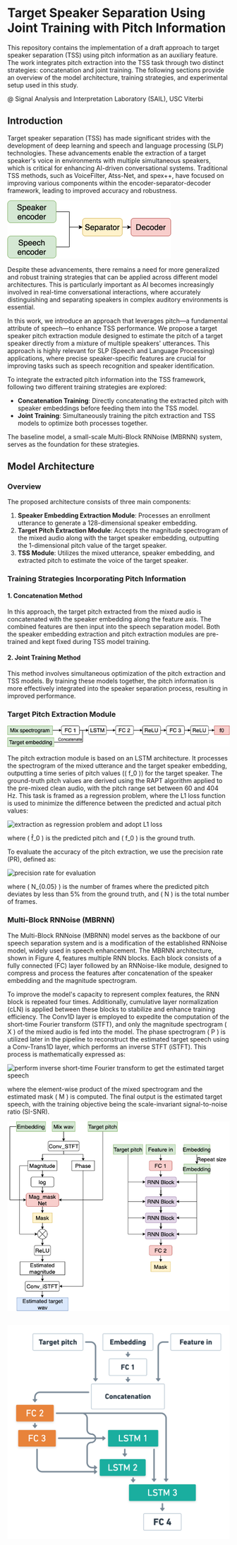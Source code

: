 # Target Speaker Separation Using Joint Training with Pitch Information

This repository contains the implementation of a draft approach to target speaker separation (TSS) using pitch information as an auxiliary feature. The work integrates pitch extraction into the TSS task through two distinct strategies: concatenation and joint training. The following sections provide an overview of the model architecture, training strategies, and experimental setup used in this study. 

@ Signal Analysis and Interpretation Laboratory (SAIL), USC Viterbi

## Introduction

Target speaker separation (TSS) has made significant strides with the development of deep learning and speech and language processing (SLP) technologies. These advancements enable the extraction of a target speaker's voice in environments with multiple simultaneous speakers, which is critical for enhancing AI-driven conversational systems. Traditional TSS methods, such as VoiceFilter, Atss-Net, and spex++, have focused on improving various components within the encoder-separator-decoder framework, leading to improved accuracy and robustness.

![alt text](img/encoder_sep_decoder.png)

Despite these advancements, there remains a need for more generalized and robust training strategies that can be applied across different model architectures. This is particularly important as AI becomes increasingly involved in real-time conversational interactions, where accurately distinguishing and separating speakers in complex auditory environments is essential.

In this work, we introduce an approach that leverages pitch—a fundamental attribute of speech—to enhance TSS performance. We propose a target speaker pitch extraction module designed to estimate the pitch of a target speaker directly from a mixture of multiple speakers' utterances. This approach is highly relevant for SLP (Speech and Language Processing) applications, where precise speaker-specific features are crucial for improving tasks such as speech recognition and speaker identification.

To integrate the extracted pitch information into the TSS framework, following two different training strategies are explored:
- **Concatenation Training**: Directly concatenating the extracted pitch with speaker embeddings before feeding them into the TSS model.
- **Joint Training**: Simultaneously training the pitch extraction and TSS models to optimize both processes together.

The baseline model, a small-scale Multi-Block RNNoise (MBRNN) system, serves as the foundation for these strategies.

## Model Architecture

### Overview

The proposed architecture consists of three main components:
1. **Speaker Embedding Extraction Module**: Processes an enrollment utterance to generate a 128-dimensional speaker embedding.
2. **Target Pitch Extraction Module**: Accepts the magnitude spectrogram of the mixed audio along with the target speaker embedding, outputting the 1-dimensional pitch value of the target speaker.
3. **TSS Module**: Utilizes the mixed utterance, speaker embedding, and extracted pitch to estimate the voice of the target speaker.

### Training Strategies Incorporating Pitch Information

#### 1. Concatenation Method

In this approach, the target pitch extracted from the mixed audio is concatenated with the speaker embedding along the feature axis. The combined features are then input into the speech separation model. Both the speaker embedding extraction and pitch extraction modules are pre-trained and kept fixed during TSS model training.

#### 2. Joint Training Method

This method involves simultaneous optimization of the pitch extraction and TSS models. By training these models together, the pitch information is more effectively integrated into the speaker separation process, resulting in improved performance.

### Target Pitch Extraction Module

![target extract module](img/tp_model.png)

The pitch extraction module is based on an LSTM architecture. It processes the spectrogram of the mixed utterance and the target speaker embedding, outputting a time series of pitch values (\( f_0 \)) for the target speaker. The ground-truth pitch values are derived using the RAPT algorithm applied to the pre-mixed clean audio, with the pitch range set between 60 and 404 Hz. This task is framed as a regression problem, where the L1 loss function is used to minimize the difference between the predicted and actual pitch values:

![extraction as regression problem and adopt L1 loss](image-2.png)


where \( f̂_0 \) is the predicted pitch and \( f_0 \) is the ground truth.

To evaluate the accuracy of the pitch extraction, we use the precision rate (PR), defined as:

![precision rate for evaluation](image-1.png)

where \( N_{0.05} \) is the number of frames where the predicted pitch deviates by less than 5% from the ground truth, and \( N \) is the total number of frames.

### Multi-Block RNNoise (MBRNN)

The Multi-Block RNNoise (MBRNN) model serves as the backbone of our speech separation system and is a modification of the established RNNoise model, widely used in speech enhancement. The MBRNN architecture, shown in Figure 4, features multiple RNN blocks. Each block consists of a fully connected (FC) layer followed by an RNNoise-like module, designed to compress and process the features after concatenation of the speaker embedding and the magnitude spectrogram.

To improve the model's capacity to represent complex features, the RNN block is repeated four times. Additionally, cumulative layer normalization (cLN) is applied between these blocks to stabilize and enhance training efficiency. The Conv1D layer is employed to expedite the computation of the short-time Fourier transform (STFT), and only the magnitude spectrogram \( X \) of the mixed audio is fed into the model. The phase spectrogram \( P \) is utilized later in the pipeline to reconstruct the estimated target speech using a Conv-Trans1D layer, which performs an inverse STFT (iSTFT). This process is mathematically expressed as:

![perform inverse short-time Fourier transform to get the estimated target speech](image.png)

where the element-wise product of the mixed spectrogram and the estimated mask \( M \) is computed. The final output is the estimated target speech, with the training objective being the scale-invariant signal-to-noise ratio (SI-SNR).


![alt text](img/mbrnn_pitch.png)

![alt text](img/rnnBlock.png)
---
